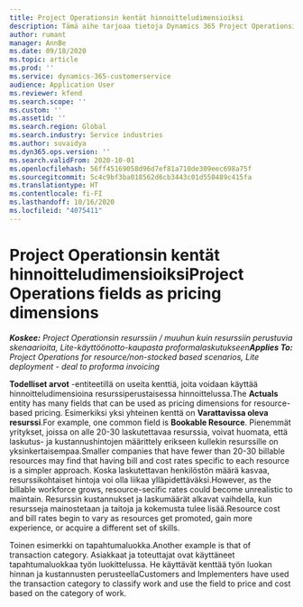 ```yaml
---
title: Project Operationsin kentät hinnoitteludimensioiksi
description: Tämä aihe tarjoaa tietoja Dynamics 365 Project Operationsin kenttien käyttämisestä hinnoitteludimensioina.
author: rumant
manager: AnnBe
ms.date: 09/18/2020
ms.topic: article
ms.prod: ''
ms.service: dynamics-365-customerservice
audience: Application User
ms.reviewer: kfend
ms.search.scope: ''
ms.custom: ''
ms.assetid: ''
ms.search.region: Global
ms.search.industry: Service industries
ms.author: suvaidya
ms.dyn365.ops.version: ''
ms.search.validFrom: 2020-10-01
ms.openlocfilehash: 56ff45169058d96d7ef81a710de309eec698a75f
ms.sourcegitcommit: 5c4c9bf3ba018562d6cb3443c01d550489c415fa
ms.translationtype: HT
ms.contentlocale: fi-FI
ms.lasthandoff: 10/16/2020
ms.locfileid: "4075411"
---
```

# <a name="project-operations-fields-as-pricing-dimensions"></a><span data-ttu-id="a91e6-103">Project Operationsin kentät hinnoitteludimensioiksi</span><span class="sxs-lookup"><span data-stu-id="a91e6-103">Project Operations fields as pricing dimensions</span></span>

<span data-ttu-id="a91e6-104">_**Koskee:** Project Operationsin resurssiin / muuhun kuin resurssiin perustuvia skenaarioita, Lite-käyttöönotto-kaupasta proformalaskutukseen_</span><span class="sxs-lookup"><span data-stu-id="a91e6-104">_**Applies To:** Project Operations for resource/non-stocked based scenarios, Lite deployment - deal to proforma invoicing_</span></span>

<span data-ttu-id="a91e6-105">**Todelliset arvot** -entiteetillä on useita kenttiä, joita voidaan käyttää hinnoitteludimensioina resurssiperustaisessa hinnoittelussa.</span><span class="sxs-lookup"><span data-stu-id="a91e6-105">The **Actuals** entity has many fields that can be used as pricing dimensions for resource-based pricing.</span></span> <span data-ttu-id="a91e6-106">Esimerkiksi yksi yhteinen kenttä on **Varattavissa oleva resurssi**.</span><span class="sxs-lookup"><span data-stu-id="a91e6-106">For example, one common field is **Bookable Resource**.</span></span> <span data-ttu-id="a91e6-107">Pienemmät yritykset, joissa on alle 20-30 laskutettavaa resurssia, voivat huomata, että laskutus- ja kustannushintojen määrittely erikseen kullekin resurssille on yksinkertaisempaa.</span><span class="sxs-lookup"><span data-stu-id="a91e6-107">Smaller companies that have fewer than 20-30 billable resources may find that having bill and cost rates specific to each resource is a simpler approach.</span></span> <span data-ttu-id="a91e6-108">Koska laskutettavan henkilöstön määrä kasvaa, resurssikohtaiset hintoja voi olla liikaa ylläpidettäväksi.</span><span class="sxs-lookup"><span data-stu-id="a91e6-108">However, as the billable workforce grows, resource-secific rates could become unrealistic to maintain.</span></span> <span data-ttu-id="a91e6-109">Resurssin kustannukset ja laskumäärät alkavat vaihdella, kun resursseja mainostetaan ja taitoja ja kokemusta tulee lisää.</span><span class="sxs-lookup"><span data-stu-id="a91e6-109">Resource cost and bill rates begin to vary as resources get promoted, gain more experience, or acquire a different set of skills.</span></span> 

<span data-ttu-id="a91e6-110">Toinen esimerkki on tapahtumaluokka.</span><span class="sxs-lookup"><span data-stu-id="a91e6-110">Another example is that of transaction category.</span></span> <span data-ttu-id="a91e6-111">Asiakkaat ja toteuttajat ovat käyttäneet tapahtumaluokkaa työn luokittelussa. He käyttävät kenttää työn luokan hinnan ja kustannusten perusteella</span><span class="sxs-lookup"><span data-stu-id="a91e6-111">Customers and Implementers have used the transaction category to classify work and use the field to price and cost based on the category of work.</span></span>
